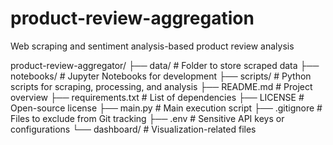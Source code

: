 # product-review-aggregation
Web scraping and sentiment analysis-based product review analysis

product-review-aggregator/
├── data/               # Folder to store scraped data
├── notebooks/          # Jupyter Notebooks for development
├── scripts/            # Python scripts for scraping, processing, and analysis
├── README.md           # Project overview
├── requirements.txt    # List of dependencies
├── LICENSE             # Open-source license
├── main.py             # Main execution script
├── .gitignore          # Files to exclude from Git tracking
├── .env                # Sensitive API keys or configurations
└── dashboard/          # Visualization-related files
